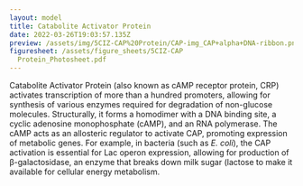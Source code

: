 ```yaml
---
layout: model
title: Catabolite Activator Protein
date: 2022-03-26T19:03:57.135Z
preview: /assets/img/5CIZ-CAP%20Protein/CAP-img_CAP+alpha+DNA-ribbon.png
figuresheet: /assets/figure_sheets/5CIZ-CAP
  Protein_Photosheet.pdf
---
```

Catabolite Activator Protein (also known as cAMP receptor protein, CRP) activates transcription of more than a hundred promoters, allowing for synthesis of various enzymes required for degradation of non-glucose molecules. Structurally, it forms a homodimer with a DNA binding site, a cyclic adenosine monophosphate (cAMP), and an RNA polymerase. The cAMP acts as an allosteric regulator to activate CAP, promoting expression of metabolic genes. For example, in bacteria (such as _E. coli_), the CAP activation is essential for Lac operon expression, allowing for production of β-galactosidase, an enzyme that breaks down milk sugar (lactose to make it available for cellular energy metabolism.
